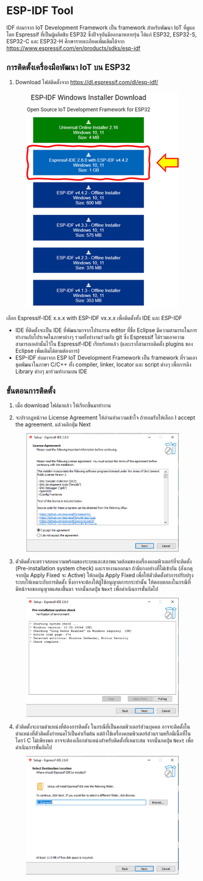# ESP-IDF Tool 
 
IDF ย่อมาจาก IoT Development Framework เป็น framework สำหรับพัฒนา IoT ที่ดูแลโดย  Espressif ที่เป็นผู้ผลิตชิบ ESP32 ซึ่งปัจจุบันมีออกมาหลายรุ่น ได้แก่ ESP32, ESP32-S, ESP32-C และ ESP32-H
ศึกษารายละเอียดเพิ่มเติมได้จาก https://www.espressif.com/en/products/sdks/esp-idf


## การติดตั้งเครื่องมือพัฒนา IoT  บน ESP32



1. Download ไฟล์ติดตั้งจาก https://dl.espressif.com/dl/esp-idf/


<p align="center">
<img  src="Pictures/Image-01.png" alt="Image 001" style="width:400px;" >
</p>


เลือก Espressif-IDE x.x.x with ESP-IDF vx.x.x เพื่อติดตั้งทั้ง IDE  และ ESP-IDF

- IDE ที่ติดตั้งจะเป็น IDE ที่พัฒนามาจากโปรแกรม editor ที่ชื่อ Eclipse มีความสามารถในการทำงานกับโปรเจคในภาษาต่างๆ รวมทั้งทำงานร่วมกับ git ซึ่ง Espressif ได้รวมเอาความสามารถเหล่านั้นไว้ใน Espressif-IDE เรียบร้อยแล้ว (และเราก็สามารถติดตั้ง plugins ของ Eclipse เพิ่มเติมได้ตามต้องการ)
- ESP-IDF  ย่อมาจาก ESP IoT Development Framework เป็น framework ที่รวมเอาชุดพัฒนาในภาษา C/C++ ทั้ง compiler, linker, locator และ script ต่างๆ เพื่อการดึง Library ต่างๆ มาร่วมทำงานบน IDE


## ขั้นตอนการติดตั้ง

1. เมื่อ download ไฟล์มาแล้ว ให้เรียกขึ้นมาทำงาน

2. จะปรากฏหน้าจอ License Agreement ให้อ่านทำความเข้าใจ ถ้ายอมรับให้เลือก I accept the agreement. แล้วคลิกปุ่ม Next

<p align="center">
<img  src="Pictures/Setup-01.png" alt="Setup 01" style="width:400px;" >
</p>

3. ตัวติดตั้งจะตรวจสอบความพร้อมของระบบและสภาพแวดล้อมของเครื่องคอมพิวเตอร์ที่จะติดตั้ง (Pre-installation system check) และรายงานออกมา ถ้ามีบางอย่างที่ไม่เข้ากัน (สังเกตุจากปุ่ม Apply Fixed จะ Active) ให้กดปุ่ม Apply Fixed เพื่อให้ตัวติดตั้งทำการปรับปรุงระบบให้เหมาะกับการติดตั้ง ซึ่งอาจจะต้องให้ผู้ใช้อนุญาตการกระทำนั้น ให้ตอบตกลงในกรณีที่มีหน้าจอขออนุญาตแสดงขึ้นมา จากนั้นกดปุ่ม `Next` เพื่อดำเนินการขั้นถัดไป

<p align="center">
<img  src="Pictures/Setup-02.png" alt="Setup 02" style="width:400px;" >
</p>

4. ตัวติดตั้งจะถามตำแหน่งที่ต้องการติดตั้ง ในกรณีที่เป็นคอมพิวเตอร์ส่วนบุคคล อาจจะติดตั้งในตำแหน่งที่ตัวติดตั้งกำหนดไว้เป็นค่าเริ่มต้น แต่ถ้าใช้เครื่องคอมพิวเตอร์ส่วนรวมหรือมีเนื้อที่ในไดรว์ C ไม่เพียงพอ อาจจะต้องเลือกตำแหน่งสำหรับติดตั้งที่เหมาะสม จากนั้นกดปุ่ม `Next` เพื่อดำเนินการขั้นถัดไป 

<p align="center">
<img  src="Pictures/Setup-03.png" alt="Setup 03" style="width:400px;" >
</p>
